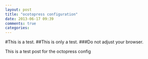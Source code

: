 ```yaml
---
layout: post
title: "ocotopress configuration"
date: 2013-06-17 09:39
comments: true
categories: 
---
```


#This is a test.
##This is only a test.
###Do not adjust your browser.

This is a test post for the octopress config

